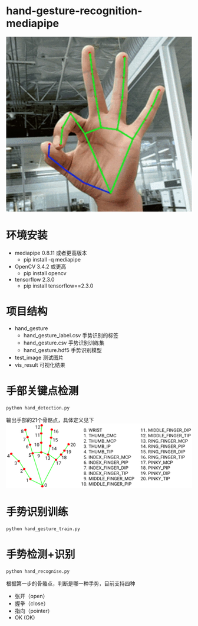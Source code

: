 # hand-gesture-recognition-mediapipe
![hand](./hand.jpg)

# 环境安装
* mediapipe 0.8.11 或者更高版本
    - pip install -q mediapipe
* OpenCV 3.4.2 或更高
    - pip install opencv
* tensorflow 2.3.0
    - pip install tensorflow==2.3.0

# 项目结构
* hand_gesture
    - hand_gesture_label.csv 手势识别的标签
    - hand_gesture.csv 手势识别训练集
    - hand_gesture.hdf5 手势识别模型
* test_image 测试图片
* vis_result 可视化结果


# 手部关键点检测
```bash
python hand_detection.py
```
输出手部的21个骨骼点，具体定义见下
![hand_def](./mediapipe_hand.png)


# 手势识别训练

```bash
python hand_gesture_train.py 
```

# 手势检测+识别
```bash
python hand_recognise.py
```

根据第一步的骨骼点，判断是哪一种手势，目前支持四种
* 张开（open）
* 握拳（close）
* 指向（pointer）
* OK (OK)



